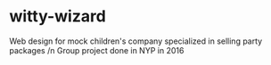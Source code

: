 # witty-wizard
Web design for mock children's company specialized in selling party packages /n
Group project done in NYP in 2016
